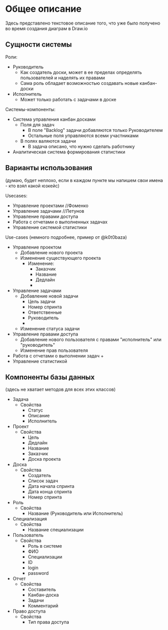 # Общее описание
Здесь представлено текстовое описание того, что уже было получено во время создания диаграм в Draw.io

## Сущности системы

Роли:
+ Руководитель
	+ Как создатель доски, может в ее пределах определять пользователей и наделять их правами
	+ Сама роль обладает возможностью создавать новые канбан-доски
+ Исполнитель
	+ Может только работать с задачами в доске


Системы-компоненты:
+ Система управления канбан досками
	+ Поля для задач
		+ В поле "Backlog" задачи добавляются только Руководителем
		+ Остальные поля управляются всеми участниками
	+ В полях валяются задачи
		+ В задача описано, что нужно сделать работнику
+ Аналитическая система формирования статистики


## Варианты использования
(думаю, будет неплохо, если в каждом пункте мы напишем свои имена - кто взял какой юзкейс)

Usecases:
+ Управление проектами //Фоменко
+ Управление задачами //Летунов
+ Управление правами доступа
+ Работа с отчетами о выполненных задачах
+ Управление системой статистики


Use-cases (немного подробнее, пример от @k0t0baza)
+ Управление проектом
	+ Добавление нового проекта
	+ Изменение существующего проекта
		+ Изменение:
			+ Заказчик
			+ Название
			+ Дедлайн
			+ 
+ Управление задачами
	+ Добавление новой задачи
		+ Цель задачи
		+ Номер спринта
		+ Ответственные
		+ Руководитель
		+ 
	+ Изменение статуса задачи
+ Управление правами доступа
	+ Добавление нового пользователя с правами "исполнитель" или "руководитель"
	+ Изменение прав пользователя
+ Работа с отчетами о выполнении задач
	+ 
+ Управление статистикой 



## Компоненты базы данных
(здесь не хватает методов для всех этих классов)


+ Задача
	+ Свойства
		+ Статус
		+ Описание
		+ Исполнитель
+ Проект
	+ Свойства
		+ Цель
		+ Дедлайн
		+ Название
		+ Заказчик
		+ Доска проекта
+ Доска
	+ Свойства
		+ Создатель 
		+ Список задач
		+ Дата начала спринта
		+ Дата конца спринта
		+ Номер спринта
+ Роль
	+ Свойства
		+ Название (Руководитель или Исполнитель)
+ Специализация
	+ Свойства
		+ Название специализации
+ Пользователь
	+ Свойства
		+ Роль в системе
		+ ФИО
		+ Специализации
		+ ID
		+ login
		+ password
+ Отчет
	+ Свойства
		+ Составитель
		+ Канбан-доска
		+ Задачи
		+ Комментарий 
+ Право доступа
	+ Свойства
		+ Тип права доступа




